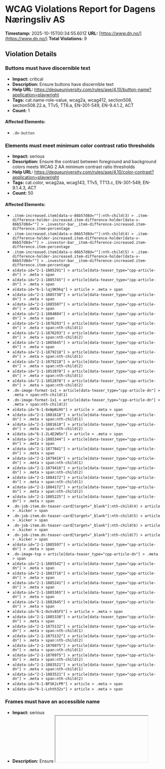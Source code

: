 # WCAG Violations Report for Dagens Næringsliv AS

**Timestamp:** 2025-10-15T00:34:55.601Z
**URL:** [https://www.dn.no/](https://www.dn.no/)
**Total Violations:** 9

## Violation Details

### Buttons must have discernible text

- **Impact:** critical
- **Description:** Ensure buttons have discernible text
- **Help URL:** https://dequeuniversity.com/rules/axe/4.10/button-name?application=playwright
- **Tags:** cat.name-role-value, wcag2a, wcag412, section508, section508.22.a, TTv5, TT6.a, EN-301-549, EN-9.4.1.2, ACT
- **Count:** 1

#### Affected Elements:

- `.dn-button`

### Elements must meet minimum color contrast ratio thresholds

- **Impact:** serious
- **Description:** Ensure the contrast between foreground and background colors meets WCAG 2 AA minimum contrast ratio thresholds
- **Help URL:** https://dequeuniversity.com/rules/axe/4.10/color-contrast?application=playwright
- **Tags:** cat.color, wcag2aa, wcag143, TTv5, TT13.c, EN-301-549, EN-9.1.4.3, ACT
- **Count:** 50

#### Affected Elements:

- `.item-increased.item[data-v-86b57d8d=""]:nth-child(3) > .item-difference-holder-increased.item-difference-holder[data-v-86b57d8d=""] > .investor-bar__item-difference-increased.item-difference.item-percentage`
- `.item-increased.item[data-v-86b57d8d=""]:nth-child(4) > .item-difference-holder-increased.item-difference-holder[data-v-86b57d8d=""] > .investor-bar__item-difference-increased.item-difference.item-percentage`
- `.item-increased.item[data-v-86b57d8d=""]:nth-child(5) > .item-difference-holder-increased.item-difference-holder[data-v-86b57d8d=""] > .investor-bar__item-difference-increased.item-difference.item-percentage`
- `a[data-id="2-1-1885291"] > article[data-teaser_type="cpp-article-dn"] > .meta > span`
- `a[data-id="2-1-1885745"] > article[data-teaser_type="cpp-article-dn"] > .meta > span`
- `a[data-id="6-1-lqj9K9kq"] > article > .meta > span`
- `a[data-id="2-1-1885730"] > article[data-teaser_type="cpp-article-dn"] > .meta > span`
- `a[data-id="2-1-1885507"] > article[data-teaser_type="cpp-article-dn"] > .meta > span`
- `a[data-id="2-1-1884884"] > article[data-teaser_type="cpp-article-dn"] > .meta > span`
- `a[data-id="2-1-1876293"] > article[data-teaser_type="cpp-article-dn"] > .meta > span:nth-child(1)`
- `a[data-id="2-1-1876293"] > article[data-teaser_type="cpp-article-dn"] > .meta > span:nth-child(2)`
- `a[data-id="2-1-1885645"] > article[data-teaser_type="cpp-article-dn"] > .meta > span`
- `a[data-id="2-1-1879218"] > article[data-teaser_type="cpp-article-dn"] > .meta > span:nth-child(1)`
- `a[data-id="2-1-1879218"] > article[data-teaser_type="cpp-article-dn"] > .meta > span:nth-child(2)`
- `a[data-id="2-1-1852878"] > article[data-teaser_type="cpp-article-dn"] > .meta > span:nth-child(1)`
- `a[data-id="2-1-1852878"] > article[data-teaser_type="cpp-article-dn"] > .meta > span:nth-child(2)`
- `.dn-image-format-1x1 > article[data-teaser_type="cpp-article-dn"] > .meta > span:nth-child(1)`
- `.dn-image-format-1x1 > article[data-teaser_type="cpp-article-dn"] > .meta > span:nth-child(2)`
- `a[data-id="6-1-8xWpNiHV"] > article > .meta > span`
- `a[data-id="2-1-1881618"] > article[data-teaser_type="cpp-article-dn"] > .meta > span:nth-child(1)`
- `a[data-id="2-1-1881618"] > article[data-teaser_type="cpp-article-dn"] > .meta > span:nth-child(2)`
- `a[data-id="6-1-2L4E2W5n"] > article > .meta > span`
- `a[data-id="2-1-1885344"] > article[data-teaser_type="cpp-article-dn"] > .meta > span`
- `a[data-id="2-1-1877041"] > article[data-teaser_type="cpp-article-dn"] > .meta > span`
- `a[data-id="2-1-1879416"] > article[data-teaser_type="cpp-article-dn"] > .meta > span:nth-child(1)`
- `a[data-id="2-1-1879416"] > article[data-teaser_type="cpp-article-dn"] > .meta > span:nth-child(2)`
- `a[data-id="2-1-1884172"] > article[data-teaser_type="cpp-article-dn"] > .meta > span:nth-child(1)`
- `a[data-id="2-1-1884172"] > article[data-teaser_type="cpp-article-dn"] > .meta > span:nth-child(2)`
- `a[data-id="2-1-1885225"] > article[data-teaser_type="cpp-article-dn"] > .meta > span`
- `.dn-job-item.dn-teaser-card[target="_blank"]:nth-child(4) > article > .kicker > span`
- `.dn-job-item.dn-teaser-card[target="_blank"]:nth-child(5) > article > .kicker > span`
- `.dn-job-item.dn-teaser-card[target="_blank"]:nth-child(6) > article > .kicker > span`
- `.dn-job-item.dn-teaser-card[target="_blank"]:nth-child(7) > article > .kicker > span`
- `a[data-id="2-1-1885597"] > article[data-teaser_type="cpp-article-dn"] > .meta > span`
- `.dn-image-top > article[data-teaser_type="cpp-article-dn"] > .meta > span`
- `a[data-id="2-1-1885542"] > article[data-teaser_type="cpp-article-dn"] > .meta > span`
- `a[data-id="2-1-1883716"] > article[data-teaser_type="cpp-article-dn"] > .meta > span`
- `a[data-id="2-1-1885241"] > article[data-teaser_type="cpp-article-dn"] > .meta > span`
- `a[data-id="2-1-1885365"] > article[data-teaser_type="cpp-article-dn"] > .meta > span`
- `a[data-id="2-1-1882645"] > article[data-teaser_type="cpp-article-dn"] > .meta > span`
- `a[data-id="6-1-0xVv8SFS"] > article > .meta > span`
- `a[data-id="2-1-1885338"] > article[data-teaser_type="cpp-article-dn"] > .meta > span`
- `a[data-id="2-1-1875132"] > article[data-teaser_type="cpp-article-dn"] > .meta > span:nth-child(1)`
- `a[data-id="2-1-1875132"] > article[data-teaser_type="cpp-article-dn"] > .meta > span:nth-child(2)`
- `a[data-id="2-1-1876975"] > article[data-teaser_type="cpp-article-dn"] > .meta > span:nth-child(1)`
- `a[data-id="2-1-1876975"] > article[data-teaser_type="cpp-article-dn"] > .meta > span:nth-child(2)`
- `a[data-id="2-1-1883521"] > article[data-teaser_type="cpp-article-dn"] > .meta > span:nth-child(1)`
- `a[data-id="2-1-1883521"] > article[data-teaser_type="cpp-article-dn"] > .meta > span:nth-child(2)`
- `a[data-id="6-1-BFSKJcPR"] > article > .meta > span`
- `a[data-id="6-1-Lshth32x"] > article > .meta > span`

### Frames must have an accessible name

- **Impact:** serious
- **Description:** Ensure <iframe> and <frame> elements have an accessible name
- **Help URL:** https://dequeuniversity.com/rules/axe/4.10/frame-title?application=playwright
- **Tags:** cat.text-alternatives, wcag2a, wcag412, section508, section508.22.i, TTv5, TT12.d, EN-301-549, EN-9.4.1.2
- **Count:** 1

#### Affected Elements:

- `iframe[seamless=""]`

### Images must have alternative text

- **Impact:** critical
- **Description:** Ensure <img> elements have alternative text or a role of none or presentation
- **Help URL:** https://dequeuniversity.com/rules/axe/4.10/image-alt?application=playwright
- **Tags:** cat.text-alternatives, wcag2a, wcag111, section508, section508.22.a, TTv5, TT7.a, TT7.b, EN-301-549, EN-9.1.1.1, ACT
- **Count:** 4

#### Affected Elements:

- `iframe[seamless=""], a[data-id="3Uol2z6u"] > figure > img`
- `iframe[seamless=""], a[data-id="esSTveN2"] > figure > img`
- `iframe[seamless=""], a[data-id="BAes6RD8"] > figure > img`
- `iframe[seamless=""], a[data-id="izOMlTBb"] > figure > img`

### Contentinfo landmark should not be contained in another landmark

- **Impact:** moderate
- **Description:** Ensure the contentinfo landmark is at top level
- **Help URL:** https://dequeuniversity.com/rules/axe/4.10/landmark-contentinfo-is-top-level?application=playwright
- **Tags:** cat.semantics, best-practice
- **Count:** 1

#### Affected Elements:

- `.dn-footer-copyright`

### Document should not have more than one contentinfo landmark

- **Impact:** moderate
- **Description:** Ensure the document has at most one contentinfo landmark
- **Help URL:** https://dequeuniversity.com/rules/axe/4.10/landmark-no-duplicate-contentinfo?application=playwright
- **Tags:** cat.semantics, best-practice
- **Count:** 1

#### Affected Elements:

- `.dn-footer`

### Landmarks should have a unique role or role/label/title (i.e. accessible name) combination

- **Impact:** moderate
- **Description:** Ensure landmarks are unique
- **Help URL:** https://dequeuniversity.com/rules/axe/4.10/landmark-unique?application=playwright
- **Tags:** cat.semantics, best-practice
- **Count:** 1

#### Affected Elements:

- `.dn-footer`

### Links must have discernible text

- **Impact:** serious
- **Description:** Ensure links have discernible text
- **Help URL:** https://dequeuniversity.com/rules/axe/4.10/link-name?application=playwright
- **Tags:** cat.name-role-value, wcag2a, wcag244, wcag412, section508, section508.22.a, TTv5, TT6.a, EN-301-549, EN-9.2.4.4, EN-9.4.1.2, ACT
- **Count:** 3

#### Affected Elements:

- `.router-link-active`
- `.button[data-v-86b57d8d=""]:nth-child(3) > a[href$="investor"][data-v-86b57d8d=""]`
- `.dn-link[href$="dngroup.com/"][rel="noopener"]`

### All page content should be contained by landmarks

- **Impact:** moderate
- **Description:** Ensure all page content is contained by landmarks
- **Help URL:** https://dequeuniversity.com/rules/axe/4.10/region?application=playwright
- **Tags:** cat.keyboard, best-practice
- **Count:** 95

#### Affected Elements:

- `a[href$="investor"][data-v-86b57d8d=""] > span[data-v-86b57d8d=""]`
- `.item-decreased.item[data-v-86b57d8d=""]:nth-child(1) > .item-holder[data-v-86b57d8d=""]`
- `.item-decreased.item[data-v-86b57d8d=""]:nth-child(1) > .item-difference-holder-decreased.item-difference-holder[data-v-86b57d8d=""] > .item-difference-decreased.item-difference.item-percentage`
- `.item-decreased.item[data-v-86b57d8d=""]:nth-child(2) > .item-holder[data-v-86b57d8d=""]`
- `.item-decreased.item[data-v-86b57d8d=""]:nth-child(2) > .item-difference-holder-decreased.item-difference-holder[data-v-86b57d8d=""] > .item-difference-decreased.item-difference.item-percentage`
- `.item-increased.item[data-v-86b57d8d=""]:nth-child(3) > .item-holder[data-v-86b57d8d=""]`
- `.item-increased.item[data-v-86b57d8d=""]:nth-child(3) > .item-difference-holder-increased.item-difference-holder[data-v-86b57d8d=""] > .investor-bar__item-difference-increased.item-difference.item-percentage`
- `.item-increased.item[data-v-86b57d8d=""]:nth-child(4) > .item-holder[data-v-86b57d8d=""]`
- `.item-increased.item[data-v-86b57d8d=""]:nth-child(4) > .item-difference-holder-increased.item-difference-holder[data-v-86b57d8d=""] > .investor-bar__item-difference-increased.item-difference.item-percentage`
- `.item-increased.item[data-v-86b57d8d=""]:nth-child(5) > .item-holder[data-v-86b57d8d=""]`
- `.item-increased.item[data-v-86b57d8d=""]:nth-child(5) > .item-difference-holder-increased.item-difference-holder[data-v-86b57d8d=""] > .investor-bar__item-difference-increased.item-difference.item-percentage`
- `.dn-group:nth-child(2) > .layout-abb.dn-grid-layout[data-list=""]`
- `a[data-id="6-1-lqj9K9kq"] > article > .dn-card_assets > .default[data-load="eager"][type="picture"]`
- `a[data-id="6-1-lqj9K9kq"] > article > .dn-headline--subhead.title[data-v-6d246014=""]`
- `a[data-id="6-1-lqj9K9kq"] > article > .meta`
- `a[data-id="6-1-lqj9K9kq"] > article > .badge > span`
- `.dn-group:nth-child(3)`
- `.dn-group:nth-child(5)`
- `a[data-id="2-1-1876293"]`
- `.special > article > .dn-card_assets > .default[type="picture"][data-load="lazy"]`
- `.special > article > .kicker`
- `.special > article > .dn-headline--subhead.title[data-v-6d246014=""]`
- `a[data-id="2-1-1885687"] > article[data-teaser_type="cpp-article-dn"] > .dn-card_assets`
- `a[data-id="2-1-1885687"] > article[data-teaser_type="cpp-article-dn"] > .kicker > span:nth-child(2)`
- `a[data-id="2-1-1885687"] > article[data-teaser_type="cpp-article-dn"] > .dn-headline--subhead.title[data-v-6d246014=""]`
- `a[data-id="2-1-1885687"] > article[data-teaser_type="cpp-article-dn"] > .meta`
- `a[data-id="2-1-1875188"] > article[data-teaser_type="cpp-article-dn"] > .dn-card_assets`
- `a[data-id="2-1-1875188"] > article[data-teaser_type="cpp-article-dn"] > .kicker > span:nth-child(2)`
- `a[data-id="2-1-1875188"] > article[data-teaser_type="cpp-article-dn"] > .dn-headline--subhead.title[data-v-6d246014=""]`
- `a[data-id="2-1-1875188"] > article[data-teaser_type="cpp-article-dn"] > .meta`
- `a[data-id="2-1-1885645"]`
- `div[grouptype="Audience Engagement 1"] > .layout-abb.dn-grid-layout[data-list=""]`
- `a[data-id="6-1-8xWpNiHV"] > article > .dn-card_assets > .default[type="picture"][data-load="lazy"]`
- `a[data-id="6-1-8xWpNiHV"] > article > .dn-headline--subhead.title[data-v-6d246014=""]`
- `a[data-id="6-1-8xWpNiHV"] > article > .meta`
- `a[data-id="6-1-8xWpNiHV"] > article > .badge > span`
- `a[data-id="2-1-1885634"] > article[data-teaser_type="cpp-article-dn"] > .dn-card_assets`
- `a[data-id="2-1-1885634"] > article[data-teaser_type="cpp-article-dn"] > .kicker > span:nth-child(2)`
- `a[data-id="2-1-1885634"] > article[data-teaser_type="cpp-article-dn"] > .dn-headline--subhead.title[data-v-6d246014=""]`
- `a[data-id="2-1-1885634"] > article[data-teaser_type="cpp-article-dn"] > .meta`
- `a[data-id="2-1-1885589"] > article[data-teaser_type="cpp-article-dn"] > .dn-card_assets`
- `a[data-id="2-1-1885589"] > article[data-teaser_type="cpp-article-dn"] > .kicker > span:nth-child(2)`
- `a[data-id="2-1-1885589"] > article[data-teaser_type="cpp-article-dn"] > .dn-headline--subhead.title[data-v-6d246014=""]`
- `a[data-id="2-1-1885589"] > article[data-teaser_type="cpp-article-dn"] > .meta`
- `a[data-id="2-1-1881618"]`
- `a[data-id="2-1-1885722"]`
- `a[data-id="6-1-2L4E2W5n"] > article > .dn-card_assets > .default[type="picture"][data-load="lazy"]`
- `a[data-id="6-1-2L4E2W5n"] > article > .dn-headline--subhead.title[data-v-6d246014=""]`
- `a[data-id="6-1-2L4E2W5n"] > article > .meta`
- `a[data-id="6-1-2L4E2W5n"] > article > .badge > span`
- `a[data-id="2-1-1885344"]`
- `a[data-id="2-1-1877041"]`
- `a[data-id="2-1-1883190"] > article[data-teaser_type="cpp-article-dn"] > .dn-card_assets`
- `a[data-id="2-1-1883190"] > article[data-teaser_type="cpp-article-dn"] > .kicker > span:nth-child(2)`
- `a[data-id="2-1-1883190"] > article[data-teaser_type="cpp-article-dn"] > .dn-headline--subhead.title[data-v-6d246014=""]`
- `a[data-id="2-1-1883190"] > article[data-teaser_type="cpp-article-dn"] > .meta`
- `a[data-id="2-1-1879416"]`
- `div[grouptype="Audience Engagement 2"] > .layout-b.dn-grid-layout[data-list=""]`
- `a[data-id="2-1-1885225"]`
- `a[data-id="2-1-1863402"]`
- `a[data-id="2-1-1885604"] > article[data-teaser_type="cpp-article-dn"] > .dn-card_assets`
- `a[data-id="2-1-1885604"] > article[data-teaser_type="cpp-article-dn"] > .kicker > span:nth-child(2)`
- `a[data-id="2-1-1885604"] > article[data-teaser_type="cpp-article-dn"] > .dn-headline--subhead.title[data-v-6d246014=""]`
- `a[data-id="2-1-1885604"] > article[data-teaser_type="cpp-article-dn"] > .meta`
- `a[href$="dnjobb.no/"] > span`
- `.dn-job-button`
- `.dn-job-carousel`
- `a[data-id="2-1-1885597"]`
- `a[data-id="2-1-1885058"] > article[data-teaser_type="cpp-article-dn"] > .dn-card_assets`
- `a[data-id="2-1-1885058"] > article[data-teaser_type="cpp-article-dn"] > .kicker > span:nth-child(2)`
- `a[data-id="2-1-1885058"] > article[data-teaser_type="cpp-article-dn"] > .dn-headline--subhead.title[data-v-6d246014=""]`
- `a[data-id="2-1-1885058"] > article[data-teaser_type="cpp-article-dn"] > .meta`
- `a[data-id="2-1-1884933"]`
- `.layout-abb.dn-grid-layout[data-list=""]:nth-child(21)`
- `.layout-bba.dn-grid-layout[data-list=""]:nth-child(22)`
- `a[data-id="6-1-0xVv8SFS"] > article > .dn-card_assets > .default[type="picture"][data-load="lazy"]`
- `a[data-id="6-1-0xVv8SFS"] > article > .dn-headline--subhead.title[data-v-6d246014=""]`
- `a[data-id="6-1-0xVv8SFS"] > article > .meta`
- `a[data-id="6-1-0xVv8SFS"] > article > .badge > span`
- `a[data-id="2-1-1885019"]`
- `a[data-id="2-1-1885338"]`
- `div[grouptype="Audience Engagement 3"] > .layout-abb.dn-grid-layout[data-list=""]`
- `a[data-id="6-1-BFSKJcPR"] > article > .dn-card_assets > .default[type="picture"][data-load="lazy"]`
- `a[data-id="6-1-BFSKJcPR"] > article > .kicker`
- `a[data-id="6-1-BFSKJcPR"] > article > .dn-headline--subhead.title[data-v-6d246014=""]`
- `a[data-id="6-1-BFSKJcPR"] > article > .meta`
- `a[data-id="6-1-BFSKJcPR"] > article > .badge > span`
- `a[data-id="6-1-FjKMYULk"] > article > .dn-card_assets > .default[type="picture"][data-load="lazy"]`
- `a[data-id="6-1-FjKMYULk"] > article > .dn-headline--subhead.title[data-v-6d246014=""]`
- `a[data-id="6-1-FjKMYULk"] > article > .meta`
- `a[data-id="6-1-FjKMYULk"] > article > .badge > span`
- `a[data-id="6-1-Lshth32x"] > article > .dn-card_assets > .default[type="picture"][data-load="lazy"]`
- `a[data-id="6-1-Lshth32x"] > article > .dn-headline--subhead.title[data-v-6d246014=""]`
- `a[data-id="6-1-Lshth32x"] > article > .meta`
- `a[data-id="6-1-Lshth32x"] > article > .badge > span`
